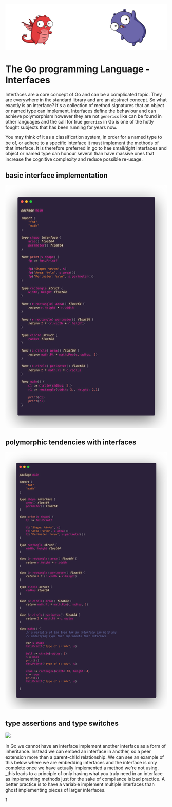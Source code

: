 ![](/assets/gologo.png)

# The Go programming Language - Interfaces

Interfaces are a core concept of Go and can be a complicated topic. They are everywhere in the standard library and are an abstract concept. So what exactly is an interface? It's a collection of method signatures that an object or named type can implement. Interfaces define the behaviour and can achieve polymorphism however they are not `generics` like can be found in other languages and the call for true `generics` in Go is one of the hotly fought subjects that has been running for years now.

You may think of it as a classification system, in order for a named type to be of, or adhere to a specific interface it must implement the methods of that interface. It is therefore preferred in go to hae small/tight interfaces and object or named type can honour several than have massive ones that increase the cognitive complexity and reduce possible re-usage.

## basic interface implementation

![](/core/src/15-interfaces/assets/1501-interfaces.png)

## polymorphic tendencies with interfaces

![](/core/src/15-interfaces/assets/1502-polymorphic.png)

## type assertions and type switches

![](/core/src/15-interfaces/assets/1503-assertions.png)

In Go we cannot have an interface implement another interface as a form of inheritance. Instead we can embed an interface in another, so a peer extension more than a parent-child relationship. We can see an example of this below where we are embedding interfaces and the interface is only complete once we have actually implemented a method we're not using. \_this leads to a principle of only having what you truly need in an interface as implementing methods just for the sake of compliance is bad practice. A better practice is to have a variable implement multiple interfaces than ghost implementing pieces of larger interfaces.

1[](/core/src/15-interfaces/assets/1504-embedded.png)
